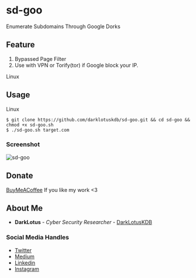# sd-goo

Enumerate Subdomains Through Google Dorks

## Feature

1. Bypassed Page Filter
2. Use with VPN or Torify(tor) if Google block your IP.

Linux

## Usage

Linux

```
$ git clone https://github.com/darklotuskdb/sd-goo.git && cd sd-goo && chmod +x sd-goo.sh
$ ./sd-goo.sh target.com
```

### Screenshot
![sd-goo](https://user-images.githubusercontent.com/29382875/117357011-0b3f6000-aed2-11eb-8f9a-1c4e9f5e0113.png)


## Donate
[BuyMeACoffee](https://www.buymeacoffee.com/darklotus) If you like my work <3

## About Me

* **DarkLotus** - *Cyber Security Researcher* - [DarkLotusKDB](https://github.com/darklotuskdb)

### Social Media Handles
* [Twitter](https://twitter.com/darklotuskdb)
* [Medium](https://medium.com/@darklotus)
* [Linkedin](https://www.linkedin.com/in/kamaldeepbhati/)
* [Instagram](https://www.instagram.com/kamaldeepbhati/)
